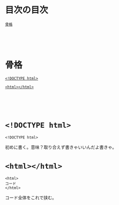 # 目次の目次

[`骨格`](#anchor0000)</p>

<br>
<br>
<br>

<a id="anchor0000"></a>
# 骨格
[`<!DOCTYPE html>`](#anchor0100)</p>
[`<html></html>`](#anchor0101)</p>

<br>
<br>
<br>

<a id="anchor0100"></a>
# `<!DOCTYPE html>`

`<!DOCTYPE html>`

初めに書く。意味？取り合えず書きゃいいんだよ書きゃ。

<a id="anchor0101"></a>
# `<html></html>`

```
<html>
コード
</html>
```

コード全体をこれで挟む。